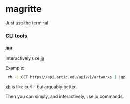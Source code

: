# magritte
Just use the terminal

### CLI tools

#### [jqp](https://github.com/noahgorstein/jqp)

Interactively use [jq](https://jqlang.github.io/jq/)

Example:
```bash
 xh -j GET https://api.artic.edu/api/v1/artworks | jqp
```
[xh](https://github.com/ducaale/xh) is like curl - but arguably better.

Then you can simply, and interactively, use jq commands.
